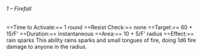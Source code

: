 ###### 1 – Firefall
==Time to Activate:== 1 round
==Resist Check:== none
==Target:== 60 + 15/F’
==Duration:== instantaneous
==Area:== 10 + 5/F’ radius
==Effect:== rain sparks
This ability rains sparks and small tongues of fire, doing 1d6 fire damage to anyone in the radius.
